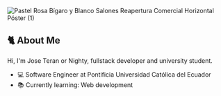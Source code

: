 ![Pastel Rosa Bígaro y Blanco Salones Reapertura Comercial Horizontal Póster (1)](https://github.com/nightydev/nightydev/assets/106894979/c6916b62-e082-4ddc-8741-4d96e971cc9a)

## 🐈 About Me
Hi, I'm Jose Teran or Nighty, fullstack developer and university student.

- 💻 Software Engineer at Pontificia Universidad Católica del Ecuador
- 📚 Currently learning: Web development
